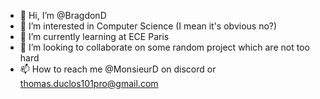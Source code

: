 - 👋 Hi, I’m @BragdonD
- 👀 I’m interested in Computer Science (I mean it's obvious no?)
- 🌱 I’m currently learning at ECE Paris
- 💞️ I’m looking to collaborate on some random project which are not too hard
- 📫 How to reach me @MonsieurD on discord or thomas.duclos101pro@gmail.com

<!---
BragdonD/BragdonD is a ✨ special ✨ repository because its `README.md` (this file) appears on your GitHub profile.
You can click the Preview link to take a look at your changes.
--->
